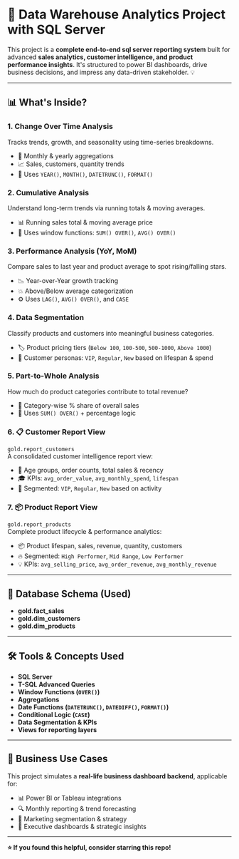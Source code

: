 # 🚀 Data Warehouse Analytics Project with SQL Server

This project is a **complete end-to-end sql server reporting system** built for advanced **sales analytics, customer intelligence, and product performance insights**. It's structured to power BI dashboards, drive business decisions, and impress any data-driven stakeholder. 💡

---

## 📊 What's Inside?

### 1. **Change Over Time Analysis**  
Tracks trends, growth, and seasonality using time-series breakdowns.

- 🔄 Monthly & yearly aggregations
- 📈 Sales, customers, quantity trends
- 🧠 Uses `YEAR()`, `MONTH()`, `DATETRUNC()`, `FORMAT()`

### 2. **Cumulative Analysis**  
Understand long-term trends via running totals & moving averages.

- 📊 Running sales total & moving average price
- 🚀 Uses window functions: `SUM() OVER()`, `AVG() OVER()`

### 3. **Performance Analysis (YoY, MoM)**  
Compare sales to last year and product average to spot rising/falling stars.

- 📉 Year-over-Year growth tracking
- 💥 Above/Below average categorization
- ⚙️ Uses `LAG()`, `AVG() OVER()`, and `CASE`

### 4. **Data Segmentation**  
Classify products and customers into meaningful business categories.

- 🏷️ Product pricing tiers (`Below 100`, `100-500`, `500-1000`, `Above 1000`)
- 👤 Customer personas: `VIP`, `Regular`, `New` based on lifespan & spend

### 5. **Part-to-Whole Analysis**  
How much do product categories contribute to total revenue?

- 🧩 Category-wise % share of overall sales
- 📐 Uses `SUM() OVER()` + percentage logic

### 6. **📋 Customer Report View**
`gold.report_customers`  
A consolidated customer intelligence report view:

- 🎯 Age groups, order counts, total sales & recency
- 🎓 KPIs: `avg_order_value`, `avg_monthly_spend`, `lifespan`
- 🧠 Segmented: `VIP`, `Regular`, `New` based on activity

### 7. **📦 Product Report View**
`gold.report_products`  
Complete product lifecycle & performance analytics:

- 📦 Product lifespan, sales, revenue, quantity, customers
- 🔥 Segmented: `High Performer`, `Mid Range`, `Low Performer`
- 💡 KPIs: `avg_selling_price`, `avg_order_revenue`, `avg_monthly_revenue`

---

## 💾 Database Schema (Used)

- **gold.fact_sales**  
- **gold.dim_customers**  
- **gold.dim_products**  

---

## 🛠️ Tools & Concepts Used

- **SQL Server**
- **T-SQL Advanced Queries**
- **Window Functions (`OVER()`)**
- **Aggregations**
- **Date Functions (`DATETRUNC()`, `DATEDIFF()`, `FORMAT()`)**
- **Conditional Logic (`CASE`)**
- **Data Segmentation & KPIs**
- **Views for reporting layers**

---

## 💼 Business Use Cases

This project simulates a **real-life business dashboard backend**, applicable for:

- 📊 Power BI or Tableau integrations
- 🔍 Monthly reporting & trend forecasting
- 🎯 Marketing segmentation & strategy
- 🧠 Executive dashboards & strategic insights

---

**⭐ If you found this helpful, consider starring this repo!**  

